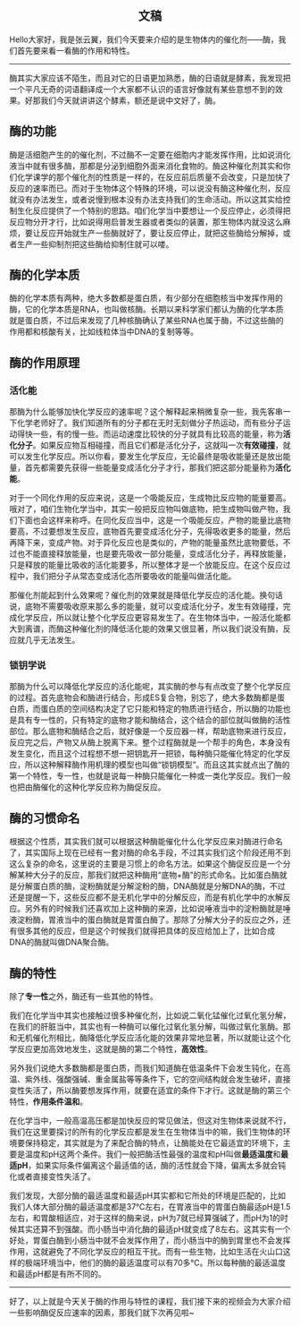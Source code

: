 <h2 align = "center">文稿</h2>

Hello大家好，我是张云翼，我们今天要来介绍的是生物体内的催化剂——酶，我们首先要来看一看酶的作用和特性。

---

酶其实大家应该不陌生，而且对它的日语更加熟悉，酶的日语就是酵素，我发现把一个平凡无奇的词语翻译成一个大家都不认识的语言好像就有某些意想不到的效果。好那我们今天就讲讲这个酵素，额还是说中文好了，酶。

## 酶的功能

酶是活细胞产生的的催化剂，不过酶不一定要在细胞内才能发挥作用，比如说消化液当中就有很多酶，那都是分泌到细胞外面来消化食物的。酶这种催化剂其实和你们化学课学的那个催化剂的性质是一样的，在反应前后质量不会改变，只是加快了反应的速率而已。而对于生物体这个特殊的环境，可以说没有酶这种催化剂，反应就没有办法发生，或者说慢到根本没有办法支持我们的生命活动。所以这其实给控制生化反应提供了一个特别的思路。咱们化学当中要想让一个反应停止，必须得把反应物分开才行，比如说得用启普发生器或者类似的装置，那生物体内就没这么麻烦，要让反应开始就生产一些酶就好了，要让反应停止，就把这些酶给分解掉，或者生产一些抑制剂把这些酶给抑制住就可以喽。

## 酶的化学本质

酶的化学本质有两种，绝大多数都是蛋白质，有少部分在细胞核当中发挥作用的酶，它的化学本质是RNA，也叫做核酶。长期以来科学家们都认为酶的化学本质就是蛋白质，不过后来发现了几种核酶确认了某些RNA也属于酶，不过这些酶的作用都和核酸有关，比如线粒体当中DNA的复制等等。

## 酶的作用原理

### 活化能

那酶为什么能够加快化学反应的速率呢？这个解释起来稍微复杂一些，我先客串一下化学老师好了。我们知道所有的分子都在无时无刻做分子热运动，而有些分子运动得快一些，有的慢一些。而运动速度比较快的分子就具有比较高的能量，称为**活化分子**。如果反应物互相碰撞，而且它们都是活化分子，这就叫一次**有效碰撞**，就可以发生化学反应。所以你看，要发生化学反应，无论最终是吸收能量还是放出能量，首先都需要先获得一些能量变成活化分子才行，那我们把这部分能量称为**活化能**。

对于一个同化作用的反应来说，这是一个吸能反应，生成物比反应物的能量要高。哦对了，咱们生物化学当中，其实一般把反应物叫做底物，把生成物叫做产物，我们下面也会这样来称呼。在同化反应当中，这是一个吸能反应，产物的能量比底物要高，不过要想发生反应，底物首先要变成活化分子，先得吸收更多的能量，然后再降下来，变成产物。对于异化反应也是类似的，产物的能量虽然比底物要低，不过也不能直接释放能量，也是要先吸收一部分能量，变成活化分子，再释放能量，只是释放的能量比吸收的活化能要多，所以整体才是一个放能反应。在这个反应过程中，我们把分子从常态变成活化态所要吸收的能量叫做活化能。

那催化剂能起到什么效果呢？催化剂的效果就是降低化学反应的活化能。换句话说，底物不需要吸收原来那么多的能量，就可以变成活化分子，发生有效碰撞，完成化学反应，所以就让整个化学反应更容易发生了。在生物体当中，一般活化能都大到离谱，而酶这种催化剂的降低活化能的效果又很显著，所以我们说没有酶，反应就几乎无法发生。

### 锁钥学说

那酶为什么可以降低化学反应的活化能呢，其实酶的参与有点改变了整个化学反应的过程。首先底物会和酶进行结合，形成ES复合物，别忘了，绝大多数酶都是蛋白质，而蛋白质的空间结构决定了它只能和特定的物质进行结合，所以酶的功能也是具有专一性的，只有特定的底物才能和酶结合，这个结合的部位就叫做酶的活性部位。那么底物和酶结合之后，就好像是一个反应器一样，帮助底物来进行反应，反应完之后，产物又从酶上脱离下来。整个过程酶就是一个帮手的角色，本身没有发生变化，而且这个过程想不想一把钥匙开一把锁，每种酶只能催化特定的化学反应，所以这种解释酶作用机理的模型也叫做“锁钥模型”。而且这其实就点出了酶的第一个特性，专一性，也就是说每一种酶只能催化一种或一类化学反应。我们一般也把由酶催化的这种化学反应称为酶促反应。

## 酶的习惯命名

根据这个性质，其实我们就可以根据这种酶能催化什么化学反应来对酶进行命名了，其实国际上现在已经有一套对酶的命名手段，不过其实我们这个阶段还用不到这么复杂的命名，这里说的主要是习惯上的命名方法。如果这个酶促反应是一个分解某种大分子的反应，那我们就把这种酶用“底物+酶”的形式命名。比如蛋白酶就是分解蛋白质的酶，淀粉酶就是分解淀粉的酶，DNA酶就是分解DNA的酶，不过还是提醒一下，这些反应都不是无机化学中的分解反应，而是有机化学中的水解反应。另外有的时候我们还喜欢加上这种酶的来源，比如说唾液当中的淀粉酶就是唾液淀粉酶，胃液当中的蛋白酶就是胃蛋白酶了。那除了分解大分子的反应之外，还有很多其他的反应，但是这个时候我们就得把具体的反应给加上了，比如合成DNA的酶就叫做DNA聚合酶。

## 酶的特性

除了**专一性**之外，酶还有一些其他的特性。

我们在化学当中其实也接触过很多种催化剂，比如说二氧化锰催化过氧化氢分解，在我们的肝脏当中，其实也有一种酶可以催化过氧化氢分解，叫做过氧化氢酶。那和无机催化剂相比，酶降低化学反应活化能的效果非常地显著，所以就能让这个化学反应更加高效地发生，这就是酶的第二个特性，**高效性**。

另外我们说绝大多数酶都是蛋白质，而我们知道酶在低温条件下会发生钝化，在高温、紫外线、强酸强碱、重金属盐等等条件下，它的空间结构就会发生破坏，直接变性失活了，所以酶要想发挥作用，就要在适宜的条件下才行。这就是酶的第三个特性，**作用条件温和**。

在化学当中，一般高温高压都是加快反应的常见做法，但这对生物体来说就不行，我们在这里要探讨的所有的化学反应都是发生在生物体当中的嘛，我们生物体的环境要保持稳定，其实就是为了来配合酶的特点，让酶能处在它最适宜的环境下，主要是温度和pH这两个条件。我们一般把酶活性最强的温度和pH叫做**最适温度**和**最适pH**，如果实际条件偏离这个最适值的话，酶的活性就会下降，偏离太多就会钝化或者直接变性失活了。

我们发现，大部分酶的最适温度和最适pH其实都和它所处的环境是匹配的，比如我们人体大部分酶的最适温度都是37℃左右，在胃液当中的胃蛋白酶最适pH是1.5左右，和胃酸相适应，对于这样的酶来说，pH为7就已经算强碱了，而pH为1的时候其实还算不到强酸。而小肠当中消化酶的最适pH就变成了8左右。这其实有一个好处，胃蛋白酶到小肠当中就不会发挥作用了，而小肠当中的酶到胃里也不会发挥作用，这就避免了不同化学反应的相互干扰。而有一些生物，比如生活在火山口这样的极端环境当中，他们的酶的最适温度可以有70多℃。所以每种酶的最适温度和最适pH都是有所不同的。

----

好了，以上就是今天关于酶的作用与特性的课程，我们接下来的视频会为大家介绍一些影响酶促反应速率的因素，那我们就下次再见啦~